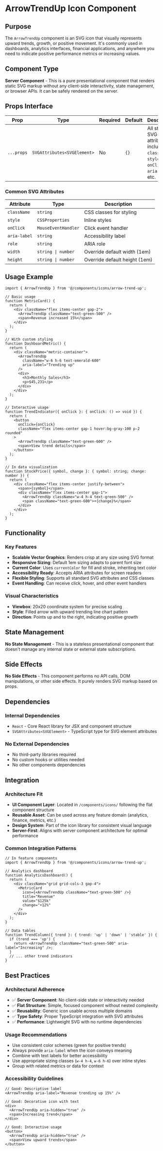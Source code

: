# ArrowTrendUp Icon Component

## Purpose

The `ArrowTrendUp` component is an SVG icon that visually represents upward trends, growth, or positive movement. It's commonly used in dashboards, analytics interfaces, financial applications, and anywhere you need to indicate positive performance metrics or increasing values.

## Component Type

**Server Component** - This is a pure presentational component that renders static SVG markup without any client-side interactivity, state management, or browser APIs. It can be safely rendered on the server.

## Props Interface

| Prop | Type | Required | Default | Description |
|------|------|----------|---------|-------------|
| `...props` | `SVGAttributes<SVGElement>` | No | `{}` | All standard SVG attributes including `className`, `style`, `onClick`, `aria-label`, etc. |

### Common SVG Attributes
| Attribute | Type | Description |
|-----------|------|-------------|
| `className` | `string` | CSS classes for styling |
| `style` | `CSSProperties` | Inline styles |
| `onClick` | `MouseEventHandler` | Click event handler |
| `aria-label` | `string` | Accessibility label |
| `role` | `string` | ARIA role |
| `width` | `string \| number` | Override default width (1em) |
| `height` | `string \| number` | Override default height (1em) |

## Usage Example

```tsx
import { ArrowTrendUp } from '@/components/icons/arrow-trend-up';

// Basic usage
function MetricCard() {
  return (
    <div className="flex items-center gap-2">
      <ArrowTrendUp className="text-green-500" />
      <span>Revenue increased 15%</span>
    </div>
  );
}

// With custom styling
function DashboardMetric() {
  return (
    <div className="metric-container">
      <ArrowTrendUp 
        className="w-6 h-6 text-emerald-600" 
        aria-label="Trending up"
      />
      <div>
        <h3>Monthly Sales</h3>
        <p>$45,231</p>
      </div>
    </div>
  );
}

// Interactive usage
function TrendIndicator({ onClick }: { onClick: () => void }) {
  return (
    <button 
      onClick={onClick}
      className="flex items-center gap-1 hover:bg-gray-100 p-2 rounded"
    >
      <ArrowTrendUp className="text-green-600" />
      <span>View trend details</span>
    </button>
  );
}

// In data visualization
function StockPrice({ symbol, change }: { symbol: string; change: number }) {
  return (
    <div className="flex items-center justify-between">
      <span>{symbol}</span>
      <div className="flex items-center gap-1">
        <ArrowTrendUp className="w-4 h-4 text-green-500" />
        <span className="text-green-600">+{change}%</span>
      </div>
    </div>
  );
}
```

## Functionality

### Key Features
- **Scalable Vector Graphics**: Renders crisp at any size using SVG format
- **Responsive Sizing**: Default 1em sizing adapts to parent font size
- **Current Color**: Uses `currentColor` for fill and stroke, inheriting text color
- **Accessibility Ready**: Accepts ARIA attributes for screen readers
- **Flexible Styling**: Supports all standard SVG attributes and CSS classes
- **Event Handling**: Can receive click, hover, and other event handlers

### Visual Characteristics
- **Viewbox**: 20x20 coordinate system for precise scaling
- **Style**: Filled arrow with upward trending line chart pattern
- **Direction**: Points up and to the right, indicating positive growth

## State Management

**No State Management** - This is a stateless presentational component that doesn't manage any internal state or external state subscriptions.

## Side Effects

**No Side Effects** - This component performs no API calls, DOM manipulations, or other side effects. It purely renders SVG markup based on props.

## Dependencies

### Internal Dependencies
- `React` - Core React library for JSX and component structure
- `SVGAttributes<SVGElement>` - TypeScript type for SVG element attributes

### No External Dependencies
- No third-party libraries required
- No custom hooks or utilities needed
- No other components dependencies

## Integration

### Architecture Fit
- **UI Component Layer**: Located in `/components/icons/` following the flat component structure
- **Reusable Asset**: Can be used across any feature domain (analytics, finance, metrics, etc.)
- **Design System**: Part of the icon library for consistent visual language
- **Server-First**: Aligns with server component architecture for optimal performance

### Common Integration Patterns
```tsx
// In feature components
import { ArrowTrendUp } from '@/components/icons/arrow-trend-up';

// Analytics dashboard
function AnalyticsDashboard() {
  return (
    <div className="grid grid-cols-3 gap-4">
      <MetricCard 
        icon={<ArrowTrendUp className="text-green-500" />}
        title="Revenue"
        value="$125k"
        change="+12%"
      />
    </div>
  );
}

// Data tables
function TrendColumn({ trend }: { trend: 'up' | 'down' | 'stable' }) {
  if (trend === 'up') {
    return <ArrowTrendUp className="text-green-500" aria-label="Increasing" />;
  }
  // ... other trend indicators
}
```

## Best Practices

### Architectural Adherence
- ✅ **Server Component**: No client-side state or interactivity needed
- ✅ **Flat Structure**: Simple, focused component without nested complexity  
- ✅ **Reusability**: Generic icon usable across multiple domains
- ✅ **Type Safety**: Proper TypeScript integration with SVG attributes
- ✅ **Performance**: Lightweight SVG with no runtime dependencies

### Usage Recommendations
- Use consistent color schemes (green for positive trends)
- Always provide `aria-label` when the icon conveys meaning
- Combine with text labels for better accessibility
- Use appropriate sizing classes (`w-4 h-4`, `w-6 h-6`) over inline styles
- Group with related metrics or data for context

### Accessibility Guidelines
```tsx
// Good: Descriptive label
<ArrowTrendUp aria-label="Revenue trending up 15%" />

// Good: Decorative icon with text
<div>
  <ArrowTrendUp aria-hidden="true" />
  <span>Increasing trend</span>
</div>

// Good: Interactive usage
<button>
  <ArrowTrendUp aria-hidden="true" />
  <span>View upward trends</span>
</button>
```